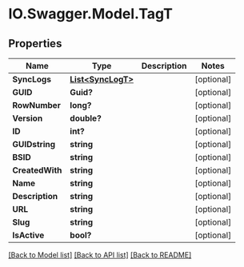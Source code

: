 # IO.Swagger.Model.TagT
## Properties

Name | Type | Description | Notes
------------ | ------------- | ------------- | -------------
**SyncLogs** | [**List&lt;SyncLogT&gt;**](SyncLogT.md) |  | [optional] 
**GUID** | **Guid?** |  | [optional] 
**RowNumber** | **long?** |  | [optional] 
**Version** | **double?** |  | [optional] 
**ID** | **int?** |  | [optional] 
**GUIDstring** | **string** |  | [optional] 
**BSID** | **string** |  | [optional] 
**CreatedWith** | **string** |  | [optional] 
**Name** | **string** |  | [optional] 
**Description** | **string** |  | [optional] 
**URL** | **string** |  | [optional] 
**Slug** | **string** |  | [optional] 
**IsActive** | **bool?** |  | [optional] 

[[Back to Model list]](../README.md#documentation-for-models) [[Back to API list]](../README.md#documentation-for-api-endpoints) [[Back to README]](../README.md)

